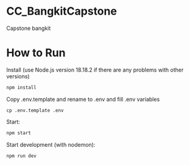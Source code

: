 # CC_BangkitCapstone
Capstone bangkit

# How to Run
Install (use Node.js version 18.18.2 if there are any problems with other versions)
```bash
npm install
```
Copy .env.template and rename to .env and fill .env variables
```
cp .env.template .env
```

Start:
```bash
npm start
```

Start development (with nodemon):
```bash
npm run dev
```